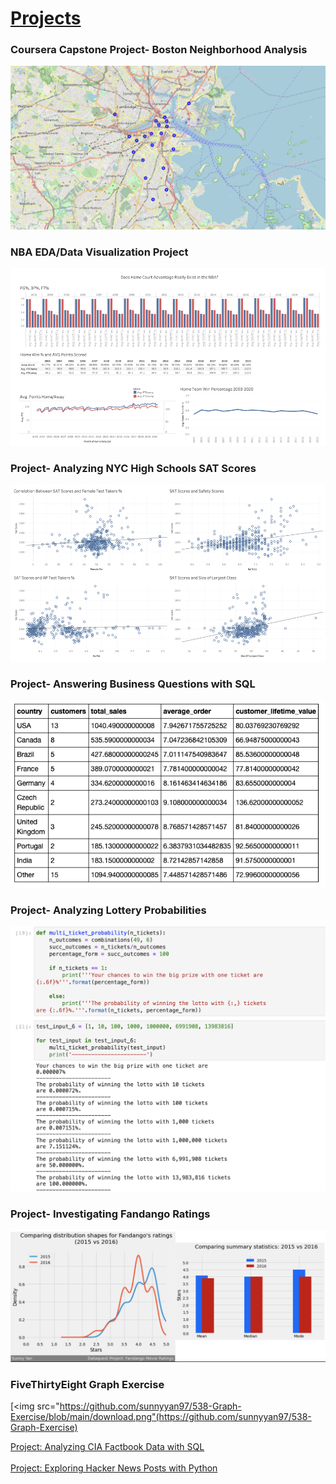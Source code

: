 # [Projects](https://github.com/sunnyyan97/Data-Science-Portfolio)

### **Coursera Capstone Project- Boston Neighborhood Analysis**
[<img src="https://raw.githubusercontent.com/bigsunn97/Coursera_Capstone/main/images/Screen%20Shot%202021-02-02%20at%202.55.52%20PM.png">](https://github.com/bigsunn97/Coursera_Capstone)

### **NBA EDA/Data Visualization Project**

[<img src="https://raw.githubusercontent.com/sunnyyan97/sunnyyan97.github.io/main/Regional%204.001.jpeg">](https://github.com/sunnyyan97/NBA-EDA-and-Data-Visualization-Project)

### **Project- Analyzing NYC High Schools SAT Scores**

[<img src="https://raw.githubusercontent.com/sunnyyan97/sunnyyan97.github.io/main/nychighschool.001.jpeg">](https://github.com/sunnyyan97/NYC-High-Schools)

### **Project- Answering Business Questions with SQL**
[<img src="https://raw.githubusercontent.com/sunnyyan97/Answering-Business-Questions-with-SQL/main/Screen%20Shot%202021-02-19%20at%202.59.04%20AM.png">](https://github.com/sunnyyan97/Answering-Business-Questions-with-SQL)

### **Project- Analyzing Lottery Probabilities**
[<img src="https://raw.githubusercontent.com/sunnyyan97/Analyzing-Lottery-Probabilities/main/Screen%20Shot%202021-03-01%20at%202.06.14%20PM.png">](https://github.com/sunnyyan97/Analyzing-Lottery-Probabilities)

### **Project- Investigating Fandango Ratings**
[<img src="https://raw.githubusercontent.com/sunnyyan97/sunnyyan97.github.io/main/Screen%20Shot%202021-03-02%20at%2012.05.25%20PM.png">](https://github.com/sunnyyan97/Data-Science-Portfolio/blob/main/Investigating%20Fandango%20Movie%20Ratings.ipynb)

### **FiveThirtyEight Graph Exercise**
[<img src="https://github.com/sunnyyan97/538-Graph-Exercise/blob/main/download.png"(https://github.com/sunnyyan97/538-Graph-Exercise)

[Project: Analyzing CIA Factbook Data with SQL](https://github.com/sunnyyan97/CIA-Factbook-Analysis-with-SQL)
<br><br>
[Project: Exploring Hacker News Posts with Python](https://github.com/sunnyyan97/Analyzing-Hacker-News-Posts)
